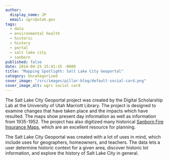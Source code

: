```yaml
---
author:
  display_name: JP
  email: ugrc@utah.gov
tags:
  - data
  - environmental health
  - historic
  - history
  - portal
  - salt lake city
  - sanborn
published: false
date: 2014-04-25 15:41:15 -0600
title: "Mapping Spotlight: Salt Lake City Geoportal"
category: Uncategorized
cover_image: "/src/images/pillar-blog/default-social-card.png"
cover_image_alt: ugrc social card
---
```


<p>The Salt Lake City Geoportal project was created by the Digital Scholarship Lab at the University of Utah Marriott Library. The project is designed to examine changes that have taken place and the impacts which have resulted. The maps show present day information as well as information from 1935-1952. The project has also digitized many historical <a href="http://campusguides.lib.utah.edu/utahsanbornfireinsurancemaps">Sanborn Fire Insurance Maps</a>, which are an excellent resource for planning. </p>
<p>The Salt Lake City Geoportal was created with a lot of uses in mind, which include uses for geographers, homeowners, and teachers. The data lets a user determine historic context for a given area, discover historic lot information, and explore the history of Salt Lake City in general.</p>
